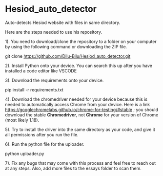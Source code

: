 # Hesiod_auto_detector
Auto-detects Hesiod website with files in same directory. 

Here are the steps needed to use his repository. 

1). You need to download/clone the repository to a folder on your computer by using the following command or downloading the ZIP file. 

git clone https://github.com/Dilu-Bilu/Hesiod_auto_detector.git

2). Install Python onto your device. You can search this up after you have installed a code editor like VSCODE

3). Download the requirements onto your device. 

pip install -r requirements.txt

4). Download the chromedriver needed for your device because this is needed to automatically access Chrome from your device. Here is a link https://googlechromelabs.github.io/chrome-for-testing/#stable ; you should download the stable **Chromedriver**, not **Chrome** for your version of Chrome (most likely 1.18).

5). Try to install the driver into the same directory as your code, and give it all permissions after you run the file. 

6). Run the python file for the uploader. 

python uploader.py 

7). Fix any bugs that may come with this process and feel free to reach out at any steps. Also, add more files to the essays folder to scan them. 
